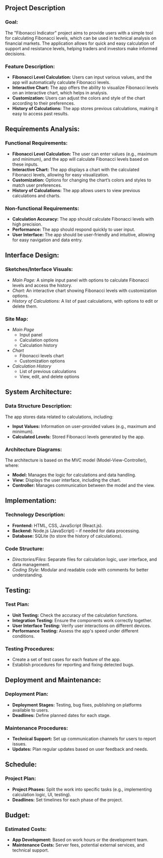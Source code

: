 ## Project Description

### Goal:

The "Fibonacci Indicator" project aims to provide users with a simple tool for calculating Fibonacci levels, which can be used in technical analysis on financial markets. The application allows for quick and easy calculation of support and resistance levels, helping traders and investors make informed decisions.

### Feature Description:

- **Fibonacci Level Calculation:** Users can input various values, and the app will automatically calculate Fibonacci levels.
- **Interactive Chart:** The app offers the ability to visualize Fibonacci levels on an interactive chart, which helps in analysis.
- **Customization:** Users can adjust the colors and style of the chart according to their preferences.
- **History of Calculations:** The app stores previous calculations, making it easy to access past results.

## Requirements Analysis:

### Functional Requirements:

- **Fibonacci Level Calculation:** The user can enter values (e.g., maximum and minimum), and the app will calculate Fibonacci levels based on these inputs.
- **Interactive Chart:** The app displays a chart with the calculated Fibonacci levels, allowing for easy visualization.
- **Customization:** Options for changing the chart’s colors and styles to match user preferences.
- **History of Calculations:** The app allows users to view previous calculations and charts.

### Non-functional Requirements:

- **Calculation Accuracy:** The app should calculate Fibonacci levels with high precision.
- **Performance:** The app should respond quickly to user input.
- **User Interface:** The app should be user-friendly and intuitive, allowing for easy navigation and data entry.

## Interface Design:

### Sketches/Interface Visuals:

- _Main Page:_ A simple input panel with options to calculate Fibonacci levels and access the history.
- _Chart:_ An interactive chart showing Fibonacci levels with customization options.
- _History of Calculations:_ A list of past calculations, with options to edit or delete them.

### Site Map:

- _Main Page_
  - Input panel
  - Calculation options
  - Calculation history
- _Chart_
  - Fibonacci levels chart
  - Customization options
- _Calculation History_
  - List of previous calculations
  - View, edit, and delete options

## System Architecture:

### Data Structure Description:

The app stores data related to calculations, including:

- **Input Values:** Information on user-provided values (e.g., maximum and minimum).
- **Calculated Levels:** Stored Fibonacci levels generated by the app.

### Architecture Diagrams:

The architecture is based on the MVC model (Model-View-Controller), where:

- **Model:** Manages the logic for calculations and data handling.
- **View:** Displays the user interface, including the chart.
- **Controller:** Manages communication between the model and the view.

## Implementation:

### Technology Description:

- **Frontend:** HTML, CSS, JavaScript (React.js).
- **Backend:** Node.js (JavaScript) – if needed for data processing.
- **Database:** SQLite (to store the history of calculations).

### Code Structure:

- _Directories/Files_: Separate files for calculation logic, user interface, and data management.
- _Coding Style_: Modular and readable code with comments for better understanding.

## Testing:

### Test Plan:

- **Unit Testing:** Check the accuracy of the calculation functions.
- **Integration Testing:** Ensure the components work correctly together.
- **User Interface Testing:** Verify user interactions on different devices.
- **Performance Testing:** Assess the app's speed under different conditions.

### Testing Procedures:

- Create a set of test cases for each feature of the app.
- Establish procedures for reporting and fixing detected bugs.

## Deployment and Maintenance:

### Deployment Plan:

- **Deployment Stages:** Testing, bug fixes, publishing on platforms available to users.
- **Deadlines:** Define planned dates for each stage.

### Maintenance Procedures:

- **Technical Support:** Set up communication channels for users to report issues.
- **Updates:** Plan regular updates based on user feedback and needs.

## Schedule:

### Project Plan:

- **Project Phases:** Split the work into specific tasks (e.g., implementing calculation logic, UI, testing).
- **Deadlines:** Set timelines for each phase of the project.

## Budget:

### Estimated Costs:

- **App Development:** Based on work hours or the development team.
- **Maintenance Costs:** Server fees, potential external services, and technical support.
